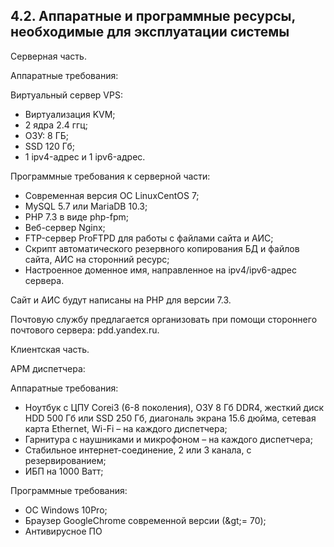 ## 4.2. Аппаратные и программные ресурсы, необходимые для эксплуатации системы

Серверная часть.

Аппаратные требования:

Виртуальный сервер VPS:

- Виртуализация KVM;
- 2 ядра 2.4 ггц;
- ОЗУ: 8 ГБ;
- SSD 120 Гб;
- 1 ipv4-адрес и 1 ipv6-адрес.

Программные требования к серверной части:

- Современная версия ОС LinuxCentOS 7;
- MySQL 5.7 или MariaDB 10.3;
- PHP 7.3 в виде php-fpm;
- Веб-сервер Nginx;
- FTP-сервер ProFTPD для работы с файлами сайта и АИС;
- Скрипт автоматического резервного копирования БД и файлов сайта, АИС на сторонний ресурс;
- Настроенное доменное имя, направленное на ipv4/ipv6-адрес сервера.

Сайт и АИС будут написаны на PHP для версии 7.3.

Почтовую службу предлагается организовать при помощи стороннего почтового сервера: pdd.yandex.ru.

Клиентская часть.

АРМ диспетчера:

Аппаратные требования:

- Ноутбук c ЦПУ Corei3 (6-8 поколения), ОЗУ 8 Гб DDR4, жесткий диск HDD 500 Гб или SSD 250 Гб, диагональ экрана 15.6 дюйма, сетевая карта Ethernet, Wi-Fi – на каждого диспетчера;
- Гарнитура с наушниками и микрофоном – на каждого диспетчера;
- Стабильное интернет-соединение, 2 или 3 канала, с резервированием;
- ИБП на 1000 Ватт;

Программные требования:

- ОС Windows 10Pro;
- Браузер GoogleChrome современной версии (\&gt;= 70);
- Антивирусное ПО
